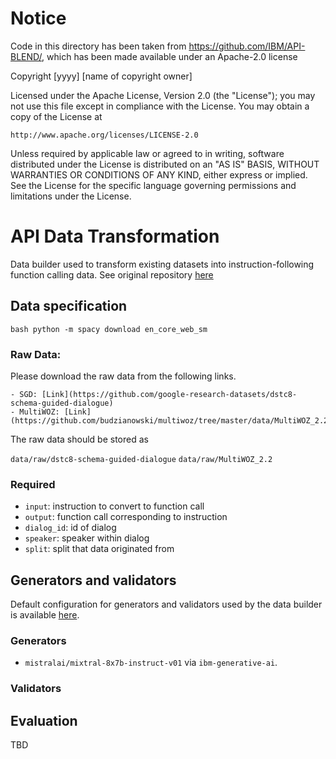 # Notice

Code in this directory has been taken from https://github.com/IBM/API-BLEND/, which has been made available under an Apache-2.0 license

Copyright [yyyy] [name of copyright owner]

Licensed under the Apache License, Version 2.0 (the "License");
you may not use this file except in compliance with the License.
You may obtain a copy of the License at

    http://www.apache.org/licenses/LICENSE-2.0

Unless required by applicable law or agreed to in writing, software
distributed under the License is distributed on an "AS IS" BASIS,
WITHOUT WARRANTIES OR CONDITIONS OF ANY KIND, either express or implied.
See the License for the specific language governing permissions and
limitations under the License.

# API Data Transformation

Data builder used to transform existing datasets into instruction-following function calling data. See original repository [here](https://github.com/IBM/API-BLEND/tree/main)

## Data specification

`bash python -m spacy download en_core_web_sm `

### Raw Data:

Please download the raw data from the following links.

    - SGD: [Link](https://github.com/google-research-datasets/dstc8-schema-guided-dialogue)
    - MultiWOZ: [Link](https://github.com/budzianowski/multiwoz/tree/master/data/MultiWOZ_2.2)

The raw data should be stored as

`data/raw/dstc8-schema-guided-dialogue`
`data/raw/MultiWOZ_2.2`

### Required

- `input`: instruction to convert to function call
- `output`: function call corresponding to instruction
- `dialog_id`: id of dialog
- `speaker`: speaker within dialog
- `split`: split that data originated from

## Generators and validators

Default configuration for generators and validators used by the data builder is available [here](./transform_api.yaml).

### Generators

- `mistralai/mixtral-8x7b-instruct-v01` via `ibm-generative-ai`.

### Validators

## Evaluation

TBD
